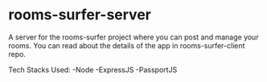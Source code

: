 # rooms-surfer-server

A server for the rooms-surfer project where you can post and manage your rooms. You can read about the details of the app in rooms-surfer-client repo. 

Tech Stacks Used:
-Node
-ExpressJS
-PassportJS

